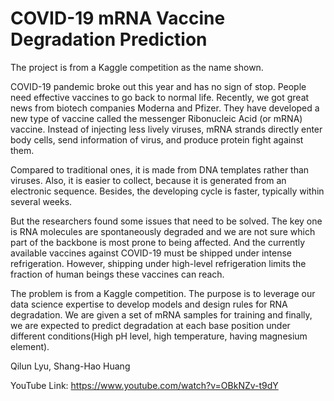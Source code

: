 # COVID-19 mRNA Vaccine Degradation Prediction
The project is from a Kaggle competition as the name shown. 

COVID-19 pandemic broke out this year and has no sign of stop. People need effective vaccines to go back to normal life. Recently, we got great news from biotech companies Moderna and Pfizer. They have developed a new type of vaccine called the messenger Ribonucleic Acid (or mRNA) vaccine. Instead of injecting less lively viruses, mRNA strands directly enter body cells, send information of virus, and produce protein fight against them.

Compared to traditional ones, it is made from DNA templates rather than viruses. Also, it is easier to collect, because it is generated from an electronic sequence. Besides, the developing cycle is faster, typically within several weeks.

But the researchers found some issues that need to be solved. The key one is RNA molecules are spontaneously degraded and we are not sure which part of the backbone is most prone to being affected. And the currently available vaccines against COVID-19 must be shipped under intense refrigeration.  However, shipping under high-level refrigeration limits the fraction of human beings these vaccines can reach.

The problem is from a Kaggle competition. The purpose is to leverage our data science expertise to develop models and design rules for RNA degradation. We are given a set of mRNA samples for training and finally, we are expected to predict degradation at each base position under different conditions(High pH level, high temperature, having magnesium element).

Qilun Lyu, Shang-Hao Huang

YouTube Link: https://www.youtube.com/watch?v=OBkNZv-t9dY

